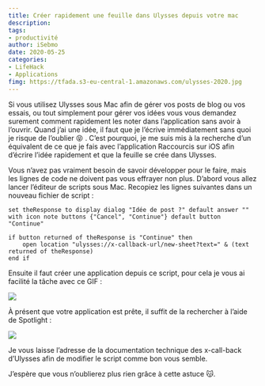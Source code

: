 ```yaml
---
title: Créer rapidement une feuille dans Ulysses depuis votre mac
description: 
tags: 
- productivité
author: iSebmo
date: 2020-05-25
categories: 
- LifeHack
- Applications
fimg: https://tfada.s3-eu-central-1.amazonaws.com/ulysses-2020.jpg
---
```


Si vous utilisez Ulysses sous Mac afin de gérer vos posts de blog ou vos essais, ou tout simplement pour gérer vos idées vous vous demandez surement comment rapidement les noter dans l’application sans avoir à l’ouvrir. 
Quand j’ai une idée, il faut que je l’écrive immédiatement sans quoi je risque de l’oublier 😝 . C’est pourquoi, je me suis mis à la recherche d’un équivalent de ce que je fais avec l’application Raccourcis sur iOS afin d’écrire l’idée rapidement et que la feuille se crée dans Ulysses.

Vous n’avez pas vraiment besoin de savoir développer pour le faire, mais les lignes de code ne doivent pas vous effrayer non plus. 
D’abord vous allez lancer l’éditeur de scripts sous Mac. Recopiez les lignes suivantes dans un nouveau fichier de script :

	set theResponse to display dialog "Idée de post ?" default answer "" with icon note buttons {"Cancel", "Continue"} default button "Continue"
	
	if button returned of theResponse is "Continue" then
		open location "ulysses://x-callback-url/new-sheet?text=" & (text returned of theResponse)
	end if

Ensuite il faut créer une application depuis ce script, pour cela je vous ai facilité la tâche avec ce GIF :

![](https://tfada.s3-eu-central-1.amazonaws.com/new-sheet-ulysses-2.gif)

À présent que votre application est prête, il suffit de la rechercher à l’aide de Spotlight :

![](https://tfada.s3-eu-central-1.amazonaws.com/new-sheet-ulysses-1.gif)

Je vous laisse l’adresse de la documentation technique des x-call-back d’Ulysses afin de modifier le script comme bon vous semble.

J’espère que vous n’oublierez plus rien grâce à cette astuce 😽.
